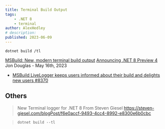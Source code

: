 ```yaml
---
title: Terminal Build Output
tags:
    - .NET 8
    - terminal
author: AlexHedley
# description: 
published: 2023-06-09
---
```


`dotnet build /tl`

[MSBuild: New, modern terminal build output](https://devblogs.microsoft.com/dotnet/announcing-dotnet-8-preview-4/#msbuild-new-modern-terminal-build-output)
[Announcing .NET 8 Preview 4](https://devblogs.microsoft.com/dotnet/announcing-dotnet-8-preview-4/) Jon Douglas - May 16th, 2023

- [MSBuild LiveLogger keeps users informed about their build and delights new users #8370](https://github.com/dotnet/msbuild/issues/8370)

## Others

> New Terminal logger for .NET 8
> From Steven Giesel
> https://steven-giesel.com/blogPost/f6e0accf-9493-4cc4-8992-e8300e6b0cbc

> `dotnet build --tl`
